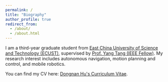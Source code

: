 ```yaml
---
permalink: /
title: "Biography"
author_profile: true
redirect_from: 
  - /about/
  - /about.html
---
```


I am a third-year graduate student from [East China University of Science and Technology (ECUST)](https://www.ecust.edu.cn/main.htm), supervised by [Prof. Yang Tang (IEEE Fellow)](http://www.ytangecust.com/). My research interest includes autonomous navigation, motion planning and control, and mobile robotics.

You can find my CV here: [Dongnan Hu's Curriculum Vitae](../assets/DongnanHu_CV.pdf).
